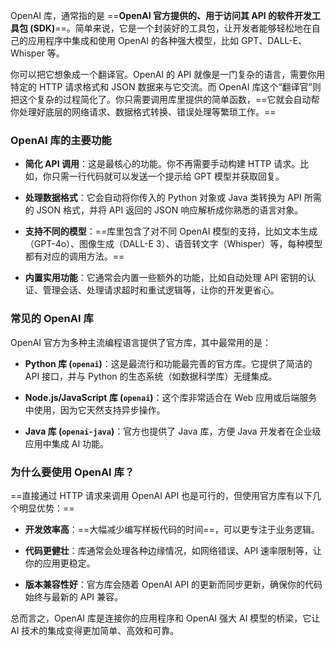 OpenAI 库，通常指的是 ==**OpenAI 官方提供的、用于访问其 API 的软件开发工具包 (SDK)**==。简单来说，它是一个封装好的工具包，让开发者能够轻松地在自己的应用程序中集成和使用 OpenAI 的各种强大模型，比如 GPT、DALL-E、Whisper 等。

你可以把它想象成一个翻译官。OpenAI 的 API 就像是一门复杂的语言，需要你用特定的 HTTP 请求格式和 JSON 数据来与它交流。而 OpenAI 库这个“翻译官”则把这个复杂的过程简化了。你只需要调用库里提供的简单函数，==它就会自动帮你处理好底层的网络请求、数据格式转换、错误处理等繁琐工作。==

### OpenAI 库的主要功能

- **简化 API 调用**：这是最核心的功能。你不再需要手动构建 HTTP 请求。比如，你只需一行代码就可以发送一个提示给 GPT 模型并获取回复。
    
- **处理数据格式**：它会自动将你传入的 Python 对象或 Java 类转换为 API 所需的 JSON 格式，并将 API 返回的 JSON 响应解析成你熟悉的语言对象。
    
- **支持不同的模型**：==库里包含了对不同 OpenAI 模型的支持，比如文本生成（GPT-4o）、图像生成（DALL-E 3）、语音转文字（Whisper）等，每种模型都有对应的调用方法。==
    
- **内置实用功能**：它通常会内置一些额外的功能，比如自动处理 API 密钥的认证、管理会话、处理请求超时和重试逻辑等，让你的开发更省心。
    

### 常见的 OpenAI 库

OpenAI 官方为多种主流编程语言提供了官方库，其中最常用的是：

- **Python 库 (`openai`)**：这是最流行和功能最完善的官方库。它提供了简洁的 API 接口，并与 Python 的生态系统（如数据科学库）无缝集成。
    
- **Node.js/JavaScript 库 (`openai`)**：这个库非常适合在 Web 应用或后端服务中使用，因为它天然支持异步操作。
    
- **Java 库 (`openai-java`)**：官方也提供了 Java 库，方便 Java 开发者在企业级应用中集成 AI 功能。
    

### 为什么要使用 OpenAI 库？

==直接通过 HTTP 请求来调用 OpenAI API 也是可行的，但使用官方库有以下几个明显优势：==

- **开发效率高**：==大幅减少编写样板代码的时间==，可以更专注于业务逻辑。
    
- **代码更健壮**：库通常会处理各种边缘情况，如网络错误、API 速率限制等，让你的应用更稳定。
    
- **版本兼容性好**：官方库会随着 OpenAI API 的更新而同步更新，确保你的代码始终与最新的 API 兼容。
    

总而言之，OpenAI 库是连接你的应用程序和 OpenAI 强大 AI 模型的桥梁，它让 AI 技术的集成变得更加简单、高效和可靠。